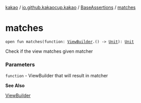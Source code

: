 [kakao](../../index.md) / [io.github.kakaocup.kakao](../index.md) / [BaseAssertions](index.md) / [matches](./matches.md)

# matches

`open fun matches(function: `[`ViewBuilder`](../-view-builder/index.md)`.() -> `[`Unit`](https://kotlinlang.org/api/latest/jvm/stdlib/kotlin/-unit/index.html)`): `[`Unit`](https://kotlinlang.org/api/latest/jvm/stdlib/kotlin/-unit/index.html)

Check if the view matches given matcher

### Parameters

`function` - ViewBuilder that will result in matcher

**See Also**

[ViewBuilder](../-view-builder/index.md)

